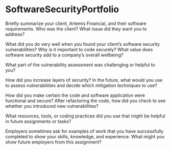 # SoftwareSecurityPortfolio
Briefly summarize your client, Artemis Financial, and their software requirements. Who was the client? What issue did they want you to address?

What did you do very well when you found your client’s software security vulnerabilities? Why is it important to code securely? What value does software security add to a company’s overall wellbeing?

What part of the vulnerability assessment was challenging or helpful to you?

How did you increase layers of security? In the future, what would you use to assess vulnerabilities and decide which mitigation techniques to use?

How did you make certain the code and software application were functional and secure? After refactoring the code, how did you check to see whether you introduced new vulnerabilities?

What resources, tools, or coding practices did you use that might be helpful in future assignments or tasks?

Employers sometimes ask for examples of work that you have successfully completed to show your skills, knowledge, and experience. What might you show future employers from this assignment?
